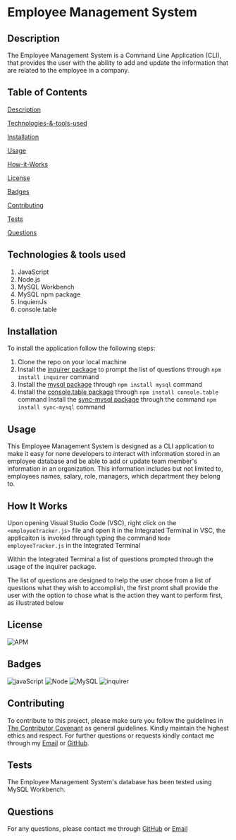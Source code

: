 # Employee Management System
## Description
The Employee Management System is a Command Line Application (CLI), that provides the user with the ability to add and update the information that are related to the employee in a company.

## Table of Contents

[Description](#description)

[Technologies-&-tools-used](#Technologies-&-tools-used)

[Installation](#Installation)

[Usage](#usage)

[How-it-Works](#How-it-Works)

[License](#License)

[Badges](#Badges)

[Contributing](#contributing)

[Tests](#tests)

[Questions](#questions)

## Technologies & tools used
1. JavaScript
2. Node.js
3. MySQL Workbench
4. MySQL npm package
5. InquierrJs
6. console.table

## Installation
To install the application follow the following steps:
1. Clone the repo on your local machine
2. Install the [inquirer package](https://www.npmjs.com/package/inquirer) to prompt the list of questions through `npm install inquirer` command
3. Install the [mysql package](https://www.npmjs.com/package/mysql) through `npm install mysql` command
4. Install the [console.table package](https://www.npmjs.com/package/console.table) through `npm install console.table` command
Install the [sync-mysql package](https://www.npmjs.com/package/sync-mysql) through the command `npm install sync-mysql` command

## Usage
This Employee Management System is designed as a CLI application to make it easy for none developers to interact with information stored in an employee database and be able to add or update team member's information in an organization. This information includes but not limited to, employees names, salary, role, managers, which department they belong to.

## How It Works
Upon opening Visual Studio Code (VSC), right click on the `<employeeTracker.js>` file and open it in the Integrated Terminal in VSC, the applicaiton is invoked through typing the command `Node employeeTracker.js` in the Integrated Terminal

Within the Integrated Terminal a list of questions prompted through the usage of the inquirer package.

The list of questions are designed to help the user chose from a list of questions what they wish to accomplish, the first promt shall provide the user with the option to chose what is the action they want to perform first, as illustrated below

## License
![APM](https://img.shields.io/apm/l/README)

## Badges

![javaScript](https://img.shields.io/badge/JavaScript-100%25-blue)
![Node](https://img.shields.io/badge/Node.js-CLI-blue)
![MySQL](https://img.shields.io/badge/MySQL-npm%20package-blue)
![inquirer](https://img.shields.io/badge/inquirer-package-blue)

## Contributing 

To contribute to this project, please make sure you follow the guidelines in [The Contributor Covenant](https://www.contributor-covenant.org/) as general guidelines.
Kindly maintain the highest ethics and respect. For further questions or requests kindly contact me through my [Email](mailto:noha_ashraf85@hotmail.com) or [GitHub](https://github.com/NohaAshraf85).

## Tests 
The Employee Management System's database has been tested using MySQL Workbench.

## Questions
For any questions, please contact me through [GitHub](https://github.com/NohaAshraf85) 
or [Email](mailto:noha_ashraf85@hotmail.com)




